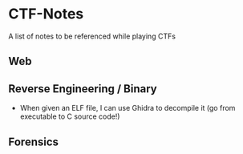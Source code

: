 # CTF-Notes
A list of notes to be referenced while playing CTFs

## Web

## Reverse Engineering / Binary
- When given an ELF file, I can use Ghidra to decompile it (go from executable to C source code!)

## Forensics
